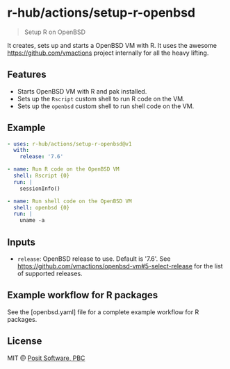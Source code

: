 # r-hub/actions/setup-r-openbsd

> Setup R on OpenBSD

It creates, sets up and starts a OpenBSD VM with R.
It uses the awesome https://github.com/vmactions project internally for
all the heavy lifting.

## Features

* Starts OpenBSD VM with R and pak installed.
* Sets up the `Rscript` custom shell to run R code on the VM.
* Sets up the `openbsd` custom shell to run shell code on the VM.

## Example

```yaml
- uses: r-hub/actions/setup-r-openbsd@v1
  with:
    release: '7.6'

- name: Run R code on the OpenBSD VM
  shell: Rscript {0}
  run: |
    sessionInfo()

- name: Run shell code on the OpenBSD VM
  shell: openbsd {0}
  run: |
    uname -a
```

## Inputs

* `release`: OpenBSD release to use. Default is '7.6'. See
  https://github.com/vmactions/openbsd-vm#5-select-release for the list
  of supported releases.

## Example workflow for R packages

See the [openbsd.yaml] file for a complete example workflow for R
packages.

## License

MIT @ [Posit Software, PBC](https://posit.co)
